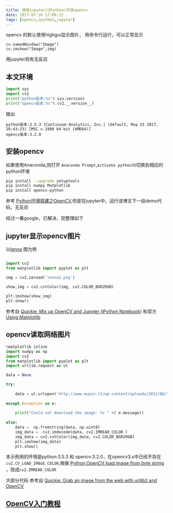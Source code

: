 ```yaml
---
title: 使用jupyter(IPython)开发opencv
date: 2017-07-16 17:09:12
tags: [opencv,ipython,jupyter]
---
```



opencv 的默认使用highgui显示图片，
用命令行运行，可以正常显示
```
cv.namedWindow("Image")
cv.imshow("Image",img)
```

用jupyter则有无反应

<!--more-->

## 本文环境
```python
import sys
import cv2
print("python版本:%s"% sys.version)
print("opencv版本:%s"% cv2.__version__)
```

输出
```
python版本:3.5.3 |Continuum Analytics, Inc.| (default, May 15 2017, 10:43:23) [MSC v.1900 64 bit (AMD64)]
opencv版本:3.2.0
```

## 安装opencv
如果使用Anaconda,则打开 `Anaconda Prompt`,`activate python35`切换到相应的python环境

```bash
pip install --upgrade setuptools
pip install numpy Matplotlib
pip install opencv-python
```

参考 [Python环境搭建之OpenCV][],但是在jupyter中，运行该博文下一段demo代码，无反应

经过一番google，已解决，现整理如下

## jupyter显示opencv图片
以[lenna][] 图为例

```python

import cv2
from matplotlib import pyplot as plt

img = cv2.imread('lenna1.png')
 
show_img = cv2.cvtColor(img, cv2.COLOR_BGR2RGB) 

plt.imshow(show_img)
plt.show()
```

参考自 [Quickie: Mix up OpenCV and Jupyter (iPython Notebook)][linkQuickie:MixUpOpencvAndJupyter_ipython] 和官方 [Using Matplotlib][linkUsingMatplotlib]

## opencv读取网络图片
```python
%matplotlib inline
import numpy as np
import cv2
from matplotlib import pyplot as plt
import urllib.request as ul

data = None

try:
    
    data = ul.urlopen('http://www.mupin.it/wp-content/uploads/2012/06/lenna1.png').read()
    
except Exception as e:
    
    print("Could not download the image: %s " %( e.message))
    
else:
    data =  np.fromstring(data, np.uint8)
    img_data =  cv2.imdecode(data, cv2.IMREAD_COLOR )
    img_data = cv2.cvtColor(img_data, cv2.COLOR_BGR2RGB)
    plt.imshow(img_data)
    plt.show()
```

本示例用的环境是python:3.5.3 和 opencv:3.2.0，在opencv3.x中已经不存在`cv2.CV_LOAD_IMAGE_COLOR`,根据 [Python OpenCV load image from byte string][linkPythonOpencvLoadImageFromByteString] ，改成`cv2.IMREAD_COLOR`

大部分代码 参考自 [Quickie: Grab an image from the web with urllib2 and OpenCV][linkQuickie:GrabAnImageFromTheWebWith]


## [OpenCV入门教程][opencv-tutorial]


[opencv-tutorial]: http://blog.csdn.net/column/details/opencv-tutorial.html
[lenna]: https://en.wikipedia.org/wiki/Lenna
[Python环境搭建之OpenCV]: http://www.cnblogs.com/lclblack/p/6377710.html
[linkQuickie:MixUpOpencvAndJupyter_ipython]: https://giusedroid.blogspot.jp/2015/04/blog-post.html
[linkQuickie:GrabAnImageFromTheWebWith]: https://giusedroid.blogspot.jp/2015/04/quickie-download-and-show-image-with.html
[linkPythonOpencvLoadImageFromByteString]: https://stackoverflow.com/a/17170855/7001350
[linkUsingMatplotlib]: http://docs.opencv.org/3.2.0/dc/d2e/tutorial_py_image_display.html
